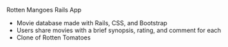 Rotten Mangoes Rails App

- Movie database made with Rails, CSS, and Bootstrap
- Users share movies with a brief synopsis, rating, and comment for each
- Clone of Rotten Tomatoes
